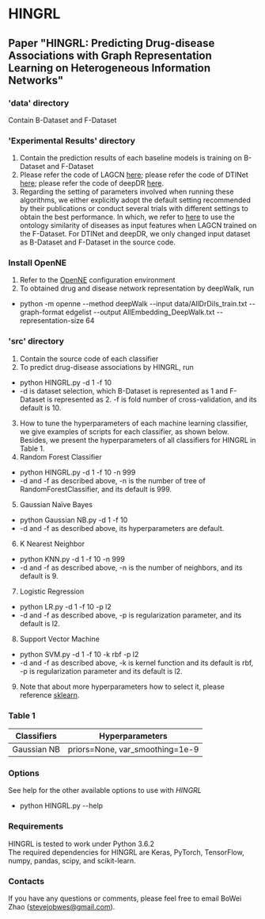 # HINGRL
## Paper "HINGRL: Predicting Drug-disease Associations with Graph Representation Learning on Heterogeneous Information Networks"

### 'data' directory
Contain B-Dataset and F-Dataset

### 'Experimental Results' directory
1. Contain the prediction results of each baseline models is training on B-Dataset and F-Dataset
2. Please refer the code of LAGCN [here](https://github.com/storyandwine/LAGCN); please refer the code of DTINet [here](https://github.com/luoyunan/DTINet); please refer the code of deepDR [here](https://github.com/ChengF-Lab/deepDR).
3. Regarding the setting of parameters involved when running these algorithms, we either explicitly adopt the default setting recommended by their publications or conduct several trials with different settings to obtain the best performance. In which, we refer to [here](https://doi.org/10.1093/bib/bbab319) to use the ontology similarity of diseases as input features when LAGCN trained on the F-Dataset. For DTINet and deepDR, we only changed input dataset as B-Dataset and F-Dataset in the source code. 

### Install OpenNE
1. Refer to the [OpenNE](https://github.com/thunlp/OpenNE/tree/pytorch) configuration environment
2. To obtained drug and disease network representation by deepWalk, run
  - python -m openne --method deepWalk --input data/AllDrDiIs_train.txt --graph-format edgelist --output AllEmbedding_DeepWalk.txt --representation-size 64

### 'src' directory
1. Contain the source code of each classifier
2. To predict drug-disease associations by HINGRL, run
  - python HINGRL.py -d 1 -f 10 
  - -d is dataset selection, which B-Dataset is represented as 1 and F-Dataset is represented as 2. -f is fold number of cross-validation, and its default is 10.
3. How to tune the hyperparameters of each machine learning classifier, we give examples of scripts for each classifier, as shown below. Besides, we present the hyperparameters of all classifiers for HINGRL in Table 1.
4. Random Forest Classifier
  - python HINGRL.py -d 1 -f 10 -n 999
  - -d and -f as described above, -n is the number of tree of RandomForestClassifier, and its default is 999.
5. Gaussian Naïve Bayes
  - python Gaussian NB.py -d 1 -f 10
  - -d and -f as described above, its hyperparameters are default.
6. K Nearest Neighbor
  - python KNN.py -d 1 -f 10 -n 999
  - -d and -f as described above, -n is the number of neighbors, and its default is 9.
7. Logistic Regression
  - python LR.py -d 1 -f 10 -p l2
  - -d and -f as described above, -p is regularization parameter, and its default is l2.
8. Support Vector Machine
  - python SVM.py -d 1 -f 10 -k rbf -p l2
  - -d and -f as described above, -k is kernel function and its default is rbf, -p is regularization parameter and its default is l2.
9. Note that about more hyperparameters how to select it, please reference [sklearn](https://scikit-learn.org/).
### Table 1
| Classifiers | Hyperparameters |
| ----- | ----- |
| Gaussian NB | priors=None, var_smoothing=1e-9 |
### Options
See help for the other available options to use with *HINGRL*
  - python HINGRL.py --help

### Requirements
HINGRL is tested to work under Python 3.6.2  
The required dependencies for HINGRL are Keras, PyTorch, TensorFlow, numpy, pandas, scipy, and scikit-learn.

### Contacts
If you have any questions or comments, please feel free to email BoWei Zhao (stevejobwes@gmail.com).

